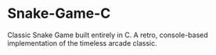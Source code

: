 # Snake-Game-C
Classic Snake Game built entirely in C. A retro, console-based implementation of the timeless arcade classic. 
